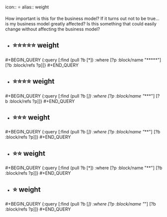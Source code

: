 icon:: ⭐
alias:: weight

How important is this for the business model?
If it turns out not to be true... is my business model greatly affected?
Is this something that could easily change without affecting the business model?
- ## ⭐⭐⭐⭐⭐ weight
#+BEGIN_QUERY
{:query [:find (pull ?b [*])
         :where
         [?p :block/name "*****"]
         [?b :block/refs ?p]]}
#+END_QUERY

- ## ⭐⭐⭐⭐ weight
#+BEGIN_QUERY
{:query [:find (pull ?b [*])
         :where
         [?p :block/name "****"]
         [?b :block/refs ?p]]}
#+END_QUERY

- ## ⭐⭐⭐ weight
#+BEGIN_QUERY
{:query [:find (pull ?b [*])
         :where
         [?p :block/name "***"]
         [?b :block/refs ?p]]}
#+END_QUERY

- ## ⭐⭐ weight
#+BEGIN_QUERY
{:query [:find (pull ?b [*])
         :where
         [?p :block/name "**"]
         [?b :block/refs ?p]]}
#+END_QUERY

- ## ⭐ weight
#+BEGIN_QUERY
{:query [:find (pull ?b [*])
         :where
         [?p :block/name "*"]
         [?b :block/refs ?p]]}
#+END_QUERY

